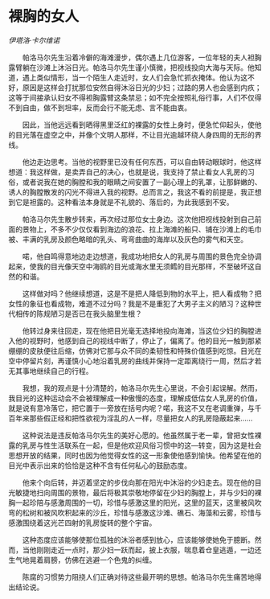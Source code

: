 # 裸胸的女人

*伊塔洛·卡尔维诺*

　　帕洛马尔先生沿着冷僻的海滩漫步，偶尔遇上几位游客，一位年轻的夫人袒胸露臂躺在沙滩上沐浴日光。帕洛马尔先生谨小慎微，把视线投向大海与天际。他知道，遇上类似情形，当一个陌生人走近时，女人们会急忙抓衣掩体。他认为这不好，原因是这样会打扰那位安然自得沐浴日光的少妇；过路的男人也会感到内疚；这等于间接承认妇女不得袒胸露臂这条禁忌；如不完全按照礼俗行事，人们不仅得不到自由，做不到坦率，反而会行不能无虑、言不能由衷。

　　因此，当他远远看到晒得黑里泛红的裸露的女性上身时，便急忙仰起头，使他的目光落在虚空之中，并像个文明人那样，不让目光逾越环绕人身四周的无形的界线。

　　他边走边思考。当他的视野里已没有任何东西，可以自由转动眼球时，他这样想道：我这样做，是卖弄自己的决心，也就是说，我支持了禁止看女人乳房的习俗，或者说我在她的胸膛和我的眼睛之间安置了一副心理上的乳罩，让那鲜嫩的、诱人的胸膛散发的闪光不得进入我的视野。总而言之，我这不看的前提是，我正想到它是袒露的。这种看法本身就是不礼貌的、落后的，为此我感到不安。

　　帕洛马尔先生散步转来，再次经过那位女士身边。这次他把视线投射到自己前面的景物上，不多不少仅仅看到海边的浪花、拉上海滩的船只、铺在沙滩上的毛巾被、丰满的乳房及颜色略暗的乳头、弯弯曲曲的海岸以及灰色的雾气和天空。

　　喏，他自鸣得意地边走边想道，我成功地把女人的乳房与周围的景色完全协调起来，使我的目光像天空中海鸥的目光或海水里无须鳕的目光那样，不至破坏这自然的和谐。

　　这样做对吗？他继续想道，这是不是把人降低到物的水平上，把人看成物？把女性的象征也看成物，难道不过分吗？我是不是重犯了大男子主义的陋习？这种世代相传的陈规陋习是否已在我头脑里生根？

　　他转过身来往回走，现在他把目光毫无选择地投向海滩，当这位少妇的胸膛进入他的视野时，他感到自己的视线中断了，停止了，偏离了。他的目光一触到那紧绷绷的皮肤便往后缩，仿佛对它那与众不同的柔韧性和特殊价值感到吃惊。目光在空中停留片刻，再谨慎小心地沿着乳房的曲线并保持一定距离绕行一周，然后才若无其事地继续自己的行程。

　　我想，我的观点是十分清楚的，帕洛马尔先生心里说，不会引起误解。然而，我目光的这种运动会不会被理解成一种傲慢的态度，理解成低估女人乳房的价值，就是说有意冷落它，把它置于一旁放在括号内呢？喏，我这不又在老调重弹，与千百年来那些假正经和把性欲视为淫乱的人一样，尽量把女人的乳房隐蔽起来……

　　这种说法是违反帕洛马尔先生的美好心愿的。他虽然属于老一辈，曾把女性裸露的乳房与性生活联系在一起，但是他欢迎风俗习惯中的这—转变，因为这是社会思想开放的结果，同时也因为他觉得女性的这一形象使他感到愉快。他希望在他的目光中表示出来的恰恰是这种不含有任何私心的鼓励态度。

　　他来个向后转，并迈着坚定的步伐向那在阳光中沐浴的少妇走去。现在他的目光敏捷地扫向周围的景物，最后将极其崇敬地停留在少妇的胸膛上，并与少妇的裸胸一起珍陪与感激周围的一切，珍惜与感激这里的阳光，这里的蓝天，这里被风吹弯的松树和被风吹积起来的沙丘，珍惜与感激这沙滩、礁石、海藻和云雾，珍惜与感激围绕着这光芒四射的乳房旋转的整个宇宙。

　　这种态度应该能够使那位孤独的沐浴者感到放心，应该能够使她免于臆断。然而，当他刚刚走近一点时，那少妇一跃而起，披上衣服，喘息着仓皇逃遁，一边还生气地晃着肩膀，仿佛在逃避一个色鬼的纠缠。

　　陈腐的习惯势力阻挠人们正确对待这些最开明的思想。帕洛马尔先生痛苦地得出结论说。